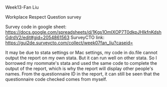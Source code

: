 Week13-Fan Liu

Workplace Respect Question survey

Survey code in google sheet:
https://docs.google.com/spreadsheets/d/1Kgs1OmIXOP7T0dkpJHIkfnKdshGdrdV2/edit#gid=2054861563
SurveyCTO link: 
https://gui2de.surveycto.com/collect/week07fan_liu?caseid=
  
It may be due to stata settings or Mac settings, my code in do.file cannot output the report on my own stata. But it can run well on other stata. So I borrowed my roommate's stata and used the same code to complete the output of the report, which is why the report will display other people's names. From the questionnaire ID in the report, it can still be seen that the questionnaire code checked comes from myself.